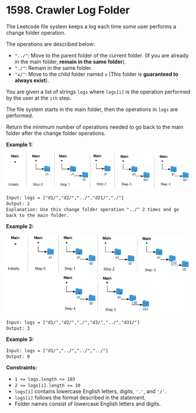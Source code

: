# 1598. Crawler Log Folder

The Leetcode file system keeps a log each time some user performs a
change folder operation.

The operations are described below:

* `"../"`: Move to the parent folder of the current folder. (If you are
  already in the main folder, __remain in the same folder__).
* `"./"`: Remain in the same folder.
* `"x/"`: Move to the child folder named `x` (This folder is
  __guaranteed to always exist__).

You are given a list of strings `logs` where `logs[i]` is the operation
performed by the user at the `ith` step.

The file system starts in the main folder, then the operations in `logs`
are performed.

Return the minimum number of operations needed to go back to the main
folder after the change folder operations.

__Example 1:__

![](../images/crawler_log_folder_1.png)

```
Input: logs = ["d1/","d2/","../","d21/","./"]
Output: 2
Explanation: Use this change folder operation "../" 2 times and go back to the main folder.
```

__Example 2:__

![](../images/crawler_log_folder_2.png)

```
Input: logs = ["d1/","d2/","./","d3/","../","d31/"]
Output: 3
```

__Example 3:__

```
Input: logs = ["d1/","../","../","../"]
Output: 0
```

__Constraints:__

* `1 <= logs.length <= 103`
* `2 <= logs[i].length <= 10`
* `logs[i]` contains lowercase English letters, digits, `'.'`, and `'/'`.
* `logs[i]` follows the format described in the statement.
* Folder names consist of lowercase English letters and digits.
